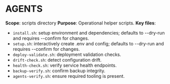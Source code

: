 # AGENTS
**Scope**: scripts directory
**Purpose**: Operational helper scripts.
**Key files**:
- `install.sh`: setup environment and dependencies; defaults to --dry-run and requires --confirm for changes.
- `setup.sh`: interactively create .env and config; defaults to --dry-run and requires --confirm for changes.
- `deploy-validate.sh`: deployment validation checks.
- `drift-check.sh`: detect configuration drift.
- `health-check.sh`: verify service health endpoints.
- `backup-verify.sh`: confirm backup integrity.
- `agents-verify.sh`: ensure required tooling is present.
